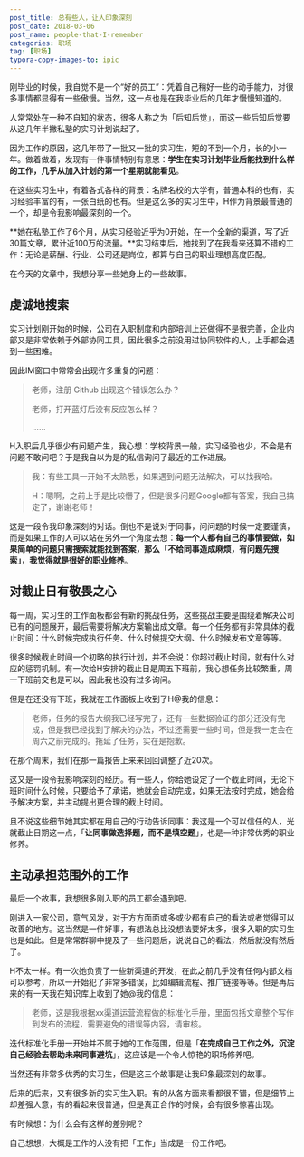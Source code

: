 ```yaml
---
post_title: 总有些人，让人印象深刻
post_date: 2018-03-06
post_name: people-that-I-remember
categories: 职场
tag: [职场]
typora-copy-images-to: ipic
---
```


刚毕业的时候，我自觉不是一个“好的员工”：凭着自己稍好一些的动手能力，对很多事情都显得有一些傲慢。当然，这一点也是在我毕业后的几年才慢慢知道的。

人常常处在一种不自知的状态，很多人称之为「后知后觉」，而这一些后知后觉要从这几年半撇私塾的实习计划说起了。

因为工作的原因，这几年带了一批又一批的实习生，短的不到一个月，长的小一年。做着做着，发现有一件事情特别有意思：**学生在实习计划毕业后能找到什么样的工作，几乎从加入计划的第一个星期就能看见**。

在这些实习生中，有着各式各样的背景：名牌名校的大学有，普通本科的也有，实习经验丰富的有，一张白纸的也有。但是这么多的实习生中，H作为背景最普通的一个，却是令我影响最深刻的一个。

**她在私塾工作了6个月，从实习经验近乎为0开始，在一个全新的渠道，写了近30篇文章，累计近100万的流量。**实习结束后，她找到了在我看来还算不错的工作：无论是薪酬、行业、公司还是岗位，都算与自己的职业理想高度匹配。

在今天的文章中，我想分享一些她身上的一些故事。

## 虔诚地搜索

实习计划刚开始的时候，公司在入职制度和内部培训上还做得不是很完善，企业内部又是非常依赖于外部协同工具，因此很多之前没用过协同软件的人，上手都会遇到一些困难。

因此IM窗口中常常会出现许多重复的问题：

> 老师，注册 Github 出现这个错误怎么办？
>
> 老师，打开蓝灯后没有反应怎么样？
>
> ……

H入职后几乎很少有问题产生，我心想：学校背景一般，实习经验也少，不会是有问题不敢问吧？于是我自以为是的私信询问了最近的工作进展。

> 我：有些工具一开始不太熟悉，如果遇到问题无法解决，可以找我哈。
>
> H：嗯啊，之前上手是比较懵了，但是很多问题Google都有答案，我自己搞定了，谢谢老师！

这是一段令我印象深刻的对话。倒也不是说对于同事，问问题的时候一定要谨慎，而是如果工作的人可以站在另外一个角度去想：**每一个人都有自己的事情要做，如果简单的问题只需搜索就能找到答案，那么「不给同事造成麻烦，有问题先搜索」，我觉得就是很好的职业修养**。

## 对截止日有敬畏之心

每一周，实习生的工作面板都会有新的挑战任务，这些挑战主要是围绕着解决公司已有的问题展开，最后需要将解决方案输出成文章。每一个任务都有非常具体的截止时间：什么时候完成执行任务、什么时候提交大纲、什么时候发布文章等等。

很多时候截止时间一个初略的执行计划，并不会说：你超过截止时间，就有什么对应的惩罚机制。有一次给H安排的截止日是周五下班前，我心想任务比较繁重，周一下班前交也是可以，因此我也没有过多询问。

但是在还没有下班，我就在工作面板上收到了H@我的信息：

> 老师，任务的报告大纲我已经写完了，还有一些数据验证的部分还没有完成，但是我已经找到了解决的办法，不过还需要一些时间，但是我一定会在周六之前完成的。拖延了任务，实在是抱歉。

在那个周末，我们在那一篇报告上来来回回调整了近20次。

这又是一段令我影响深刻的经历。有一些人，你给她设定了一个截止时间，无论下班时间什么时候，只要给予了承诺，她就会自动完成，如果无法按时完成，她会给予解决方案，并主动提出更合理的截止时间。

且不说这些细节她其实都在用自己的行动告诉同事：我这是一个可以信任的人，光就截止日期这一点，「**让同事做选择题，而不是填空题**」，也是一种非常优秀的职业修养。

## 主动承担范围外的工作

最后一个故事，我想很多刚入职的员工都会遇到吧。

刚进入一家公司，意气风发，对于方方面面或多或少都有自己的看法或者觉得可以改善的地方。这当然是一件好事，有想法总比没想法要好太多，很多入职的实习生也是如此。但是常常群聊中提及了一些问题后，说说自己的看法，然后就没有然后了。

H不太一样。有一次她负责了一些新渠道的开发，在此之前几乎没有任何内部文档可以参考，所以一开始犯了非常多错误，比如编辑流程、推广链接等等。但是再后来的有一天我在知识库上收到了她@我的信息：

> 老师，这是我根据xx渠道运营流程做的标准化手册，里面包括文章整个写作到发布的流程，需要避免的错误等内容，请审核。

迭代标准化手册一开始并不属于她的工作范围，但是「**在完成自己工作之外，沉淀自己经验去帮助未来同事避坑**」，这应该是一个令人惊艳的职场修养吧。

当然还有非常多优秀的实习生，但是这三个故事是让我印象最深刻的故事。

后来的后来，又有很多新的实习生入职。有的从各方面来看都很不错，但是细节上却差强人意，有的看起来很普通，但是真正合作的时候，会有很多惊喜出现。

有时候想：为什么会有这样的差别呢？

自己想想，大概是工作的人没有把「工作」当成是一份工作吧。